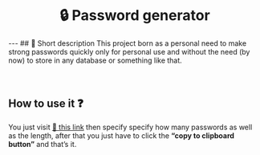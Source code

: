 <h1 align="center">🔒 Password generator</h1>
---  
## 📌 Short description  
This project born as a personal need to make strong passwords quickly only for personal use and without the need (by now) to store in any database or something like that.<br/><br/><br/>



## How to use it ❓  
You just visit <a href="https://tmorales.dev/gpwd/" target="_blank">🔗 this link</a> then specify specify how many passwords as well as the length, after that you just have to click the **“copy to clipboard button”** and that’s it.   